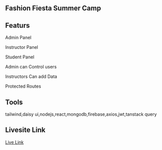 
## Fashion Fiesta Summer Camp
## Featurs
Admin Panel

Instructor Panel

Student Panel

Admin can Control users

Instructors Can add Data

Protected Routes

## Tools
tailwind,daisy ui,nodejs,react,mongodb,firebase,axios,jwt,tanstack query


## Livesite Link

[Live Link](https://auth-firebase-context-ta-f90e8.web.app/)